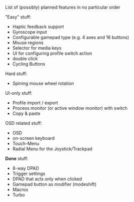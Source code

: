 List of (possibly) planned features in no particular order

"Easy" stuff:
- Haptic feedback support
- Gyroscope input
- Configurable gamepad type (e.g. 4 axes and 16 buttons)
- Mouse regions
- Selector for media keys
- UI for configuring profile switch action
- double click
- Cycling Buttons


Hard stuff:
- Spining mouse wheel rotation


UI-only stuff:
- Profile import / export
- Process monitor (or active window monitor) with switch
- Copy & paste


OSD related stuff:
- OSD
- on-screen keyboard
- Touch-Menu
- Radial Menu for the Joystick/Trackpad


**Done** stuff:
- 8-way DPAD
- Trigger settings
- DPAD that acts only when clicked
- Gamepad button as modifier (modeshift)
- Macros
- Turbo
